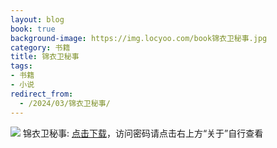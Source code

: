 ```yaml
---
layout: blog
book: true
background-image: https://img.locyoo.com/book锦衣卫秘事.jpg
category: 书籍
title: 锦衣卫秘事
tags:
- 书籍
- 小说
redirect_from:
  - /2024/03/锦衣卫秘事/
---
```

![](https://img.locyoo.com/book锦衣卫秘事.jpg)
锦衣卫秘事: <a name = "ref1" href="https://url18.ctfile.com/f/50983618-1059984205-c43761?p=3619">点击下载</a>，访问密码请点击右上方“关于”自行查看